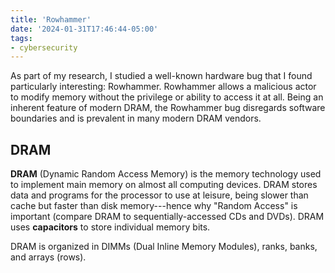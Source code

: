 ```yaml
---
title: 'Rowhammer'
date: '2024-01-31T17:46:44-05:00'
tags:
- cybersecurity
---
```


As part of my research, I studied a well-known hardware bug that I found particularly interesting: Rowhammer. Rowhammer allows a malicious actor to modify memory without the privilege or ability to access it at all. Being an inherent feature of modern DRAM, the Rowhammer bug disregards software boundaries and is prevalent in many modern DRAM vendors.

## DRAM

**DRAM** (Dynamic Random Access Memory) is the memory technology used to implement main memory on almost all computing devices. DRAM stores data and programs for the processor to use at leisure, being slower than cache but faster than disk memory---hence why "Random Access" is important (compare DRAM to sequentially-accessed CDs and DVDs). DRAM uses **capacitors** to store individual memory bits.

DRAM is organized in DIMMs (Dual Inline Memory Modules), ranks, banks, and arrays (rows).
